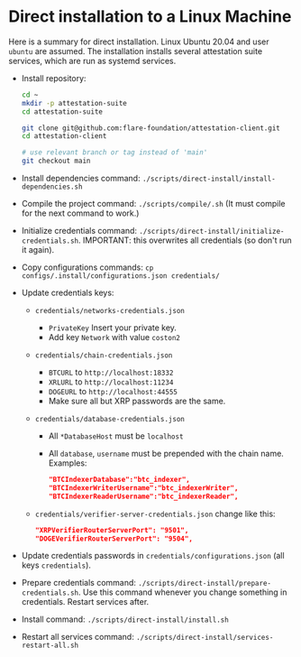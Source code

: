 # Direct installation to a Linux Machine

Here is a summary for direct installation.
Linux Ubuntu 20.04 and user `ubuntu` are assumed.
The installation installs several attestation suite services, which are run as systemd services.

- Install repository:

    ```bash
    cd ~
    mkdir -p attestation-suite
    cd attestation-suite

    git clone git@github.com:flare-foundation/attestation-client.git
    cd attestation-client

    # use relevant branch or tag instead of 'main'
    git checkout main

    ```

- Install dependencies command: `./scripts/direct-install/install-dependencies.sh`

- Compile the project command: `./scripts/compile/.sh` (It must compile for the next command to work.)

- Initialize credentials command: `./scripts/direct-install/initialize-credentials.sh`. IMPORTANT: this overwrites all credentials (so don't run it again).
- Copy configurations commands: `cp configs/.install/configurations.json credentials/`

- Update credentials keys:

    - `credentials/networks-credentials.json`
        - `PrivateKey` Insert your private key.
        - Add key `Network` with value `coston2`
    - `credentials/chain-credentials.json`
        - `BTCURL` to `http://localhost:18332`
        - `XRLURL` to `http://localhost:11234`
        - `DOGEURL` to `http://localhost:44555`
        - Make sure all but XRP passwords are the same.
    - `credentials/database-credentials.json`
        - All `*DatabaseHost` must be `localhost`
        - All `database`, `username` must be prepended with the chain name. Examples:

            ```json
            "BTCIndexerDatabase":"btc_indexer",
            "BTCIndexerWriterUsername":"btc_indexerWriter",
            "BTCIndexerReaderUsername":"btc_indexerReader",
            ```

    - `credentials/verifier-server-credentials.json` change like this:

        ```json
        "XRPVerifierRouterServerPort": "9501",
        "DOGEVerifierRouterServerPort": "9504",
        ```

- Update credentials passwords in `credentials/configurations.json` (all keys `credentials`).
- Prepare credentials command: `./scripts/direct-install/prepare-credentials.sh`. Use this command whenever you change something in credentials. Restart services after.

- Install command: `./scripts/direct-install/install.sh`<!--Need one more answer (about these 2 lines from DavidP: https://flarenetworks.slack.com/archives/C02NURDPAQZ/p1684868796516599 -->

- Restart all services command: `./scripts/direct-install/services-restart-all.sh`
